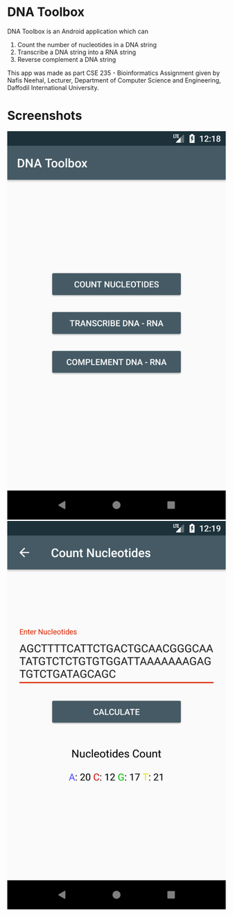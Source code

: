 # DNA Toolbox
DNA Toolbox is an Android application which can
1. Count the number of nucleotides in a DNA string
2. Transcribe a DNA string into a RNA string
3. Reverse complement a DNA string

This app was made as part CSE 235 - Bioinformatics Assignment given by Nafis Neehal, Lecturer, Department of Computer Science and Engineering, Daffodil International University.

# Screenshots
![Main Screen](https://github.com/musfiqus/dna-toolbox/raw/master/screenshots/shot1.png "Main Screen")
![Second Screen](https://github.com/musfiqus/dna-toolbox/raw/master/screenshots/shot2.png  "Second Screen")


